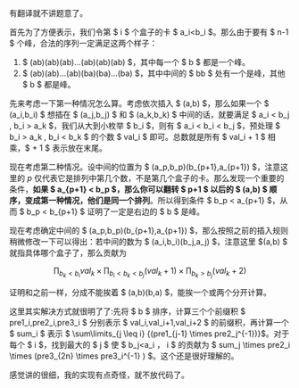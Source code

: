 有翻译就不讲题意了。

首先为了方便表示，我们令第 $ i $ 个盒子的卡 $ a_i<b_i $。那么由于要有 $ n-1 $ 个峰，合法的序列一定满足这两个样子：

1. $ (ab)(ab)(ab)...(ab)(ab)(ab) $，其中每一个 $ b $ 都是一个峰。
2. $ (ab)(ab)...(ab)(ba)(ba)...(ba) $，其中中间的 $ bb $ 处有一个是峰，其他 $ b $ 都是峰。

先来考虑一下第一种情况怎么算。考虑依次插入 $ (a,b) $，那么如果一个 $ (a_i,b_i) $ 想插在 $ (a_j,b_j) $ 和 $ (a_k,b_k) $ 中间的话，就要满足 $ a_i < b_j , b_i > a_k $，我们从大到小枚举 $ b_i $，则有 $ a_i < b_i < b_j $，预处理 $ b_i > a_k , b_i < b_k $ 的个数 $ val_i $ 即可。总数就是所有 $ val_i + 1 $ 相乘，$ + 1 $ 表示放在末尾。

现在考虑第二种情况。设中间的位置为 $ (a_p,b_p)(b_{p+1},a_{p+1}) $，注意这里的 $p$ 仅代表它是排列中第几个数，不是第几个盒子的卡。那么发现一个重要的条件，**如果 $ a_{p+1} < b_p $，那么你可以翻转 $ p+1 $ 以后的 $ (a,b) $ 顺序，变成第一种情况，他们是同一个排列**。所以得到条件 $ b_p < a_{p+1} $，从而 $ b_p < b_{p+1} $ 证明了一定是右边的 $ b $ 是峰。

现在考虑确定中间的 $ (a_p,b_p)(b_{p+1},a_{p+1}) $，那么按照之前的插入规则稍微修改一下可以得出：若中间的数为 $ (a_i,b_i)(b_j,a_j) $，注意这里 $(a,b) $ 就指具体哪个盒子了，那么贡献为

$$ \prod_{b_k<b_i}{val_k} \times \prod_{b_i<b_k<b_j}{(val_k+1)} \times \prod_{b_k>b_j}(val_k+2) $$

证明和之前一样，分成不能挨着 $ (a,b)(b,a) $，能挨一个或两个分开计算。

这里其实解决方式就很明了了:先将 $ b $ 排序，计算三个个前缀积 $ pre1_i,pre2_i,pre3_i $ 分别表示 $ val_i,val_i+1,val_i+2 $ 的前缀积，再计算一个 $ sum_i $ 表示 $ \sum\limits_{j \leq i} {(pre1_{j-1} \times pre2_j^{-1})}$。对于每个 $ i $，找到最大的 $ j $ 使 $ b_j<a_i $，$ i $ 的贡献为 $ sum_j \times pre2_i \times (pre3_{2n} \times pre3_i^{-1} ) $。这个还是很好理解的。


感觉讲的很细，我的实现有点奇怪，就不放代码了。

